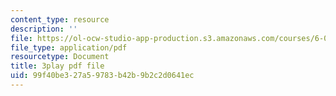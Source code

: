 ```yaml
---
content_type: resource
description: ''
file: https://ol-ocw-studio-app-production.s3.amazonaws.com/courses/6-004-computation-structures-spring-2017/99f40be327a59783b42b9b2c2d0641ec_uh5zxZCp70c.pdf
file_type: application/pdf
resourcetype: Document
title: 3play pdf file
uid: 99f40be3-27a5-9783-b42b-9b2c2d0641ec
---
```

